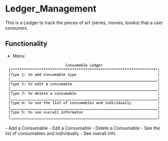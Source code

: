 # Ledger_Management

This is a Ledger to track the pieces of art (series, movies, books) that a user consumes.

## Functionality
- Menu
<p align="center">
  <img src="https://github.com/sharmin6630/Ledger_Management/blob/main/snapshots/menu_options.JPG" title="Menu option">
</p>
- Add a Consumable
- Edit a Consumable
- Delete a Consumable
- See the list of consumables and individually
- See overall info
